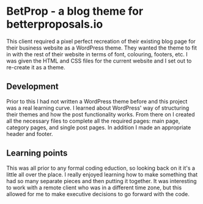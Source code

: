 # BetProp - a blog theme for betterproposals.io
This client required a pixel perfect recreation of their existing blog page for their business website as a WordPress theme. They wanted the theme to fit in with the rest of their website in terms of font, colouring, footers, etc. I was given the HTML and CSS files for the current website and I set out to re-create it as a theme.

## Development
Prior to this I had not written a WordPress theme before and this project was a real learning curve. I learned about WordPress' way of structuring their themes and how the post functionality works. From there on I created all the necessary files to complete all the required pages: main page, category pages, and single post pages. In addition I made an appropriate header and footer.

## Learning points
This was all prior to any formal coding eduction, so looking back on it it's a little all over the place. I really enjoyed learning how to make something that had so many separate pieces and then putting it together. It was interesting to work with a remote client who was in a different time zone, but this allowed for me to make executive decisions to go forward with the code.
